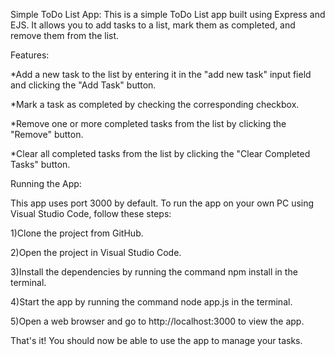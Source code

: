 
Simple ToDo List App:
This is a simple ToDo List app built using Express and EJS. It allows you to add tasks to a list, mark them as completed, and remove them from the list.


Features:

*Add a new task to the list by entering it in the "add new task" input field and clicking the "Add Task" button.

*Mark a task as completed by checking the corresponding checkbox.

*Remove one or more completed tasks from the list by clicking the "Remove" button.

*Clear all completed tasks from the list by clicking the "Clear Completed Tasks" button.





Running the App:

This app uses port 3000 by default. To run the app on your own PC using Visual Studio Code, follow these steps:

1)Clone the project from GitHub.

2)Open the project in Visual Studio Code.

3)Install the dependencies by running the command npm install in the terminal.

4)Start the app by running the command node app.js in the terminal.

5)Open a web browser and go to http://localhost:3000 to view the app.



That's it! You should now be able to use the app to manage your tasks.
